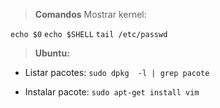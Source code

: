 > **Comandos**
Mostrar kernel: <br>

```echo $0```
``````echo $SHELL``````
```tail /etc/passwd```
<br>


> **Ubuntu:**
* Listar pacotes: ```sudo dpkg  -l | grep pacote```

* Instalar pacote: ```sudo apt-get install vim```
